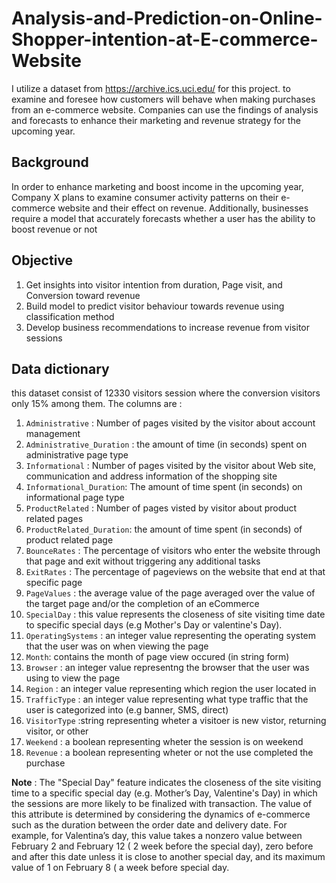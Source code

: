 # Analysis-and-Prediction-on-Online-Shopper-intention-at-E-commerce-Website
I utilize a dataset from https://archive.ics.uci.edu/ for this project. to examine and foresee how customers will behave when making purchases from an e-commerce website. Companies can use the findings of analysis and forecasts to enhance their marketing and revenue strategy for the upcoming year.

## Background 
In order to enhance marketing and boost income in the upcoming year, Company X plans to examine consumer activity patterns on their e-commerce website and their effect on revenue. Additionally, businesses require a model that accurately forecasts whether a user has the ability to boost revenue or not

## Objective
1. Get insights into visitor intention from duration, Page visit, and Conversion toward revenue
2. Build model to predict visitor behaviour towards revenue using classification method
3. Develop business recommendations to increase revenue from visitor sessions

## Data dictionary
this dataset consist of 12330 visitors session where the conversion visitors only 15% among them. The columns are :
1. `Administrative` : Number of pages visited by the visitor about account management
2. `Administrative_Duration` : the amount of time (in seconds) spent on administrative page type
3. `Informational` : Number of pages visited by the visitor about Web site, communication and address information of the shopping site
4. `Informational_Duration`: The amount of time spent (in seconds) on informational page type
5. `ProductRelated` : Number of pages visted by visitor about product related pages
6. `ProductRelated_Duration`: the amount of time spent (in seconds) of product related page
7. `BounceRates` : The percentage of visitors who enter the website through that page and exit without triggering any additional tasks
8. `ExitRates` : The percentage of pageviews on the website that end at that specific page
9. `PageValues` : the average value of the page averaged over the value of the target page and/or the completion of an eCommerce
10. `SpecialDay` : this value represents the closeness of site visiting time date to specific special days (e.g Mother's Day or valentine's Day).  
11. `OperatingSystems` : an integer value representing the operating system that the user was on when viewing the page
12. `Month`: contains the month of page view occured (in string form)
13. `Browser` : an integer value representng the browser that the user was using to view the page
14. `Region` : an integer value representing which region the user located in
15. `TrafficType` : an integer value representing what type traffic that the user is categorized into (e.g banner, SMS, direct)
16. `VisitorType` :string representing wheter a visitoer is new vistor, returning visitor, or other
17. `Weekend` : a boolean representing wheter the session is on weekend
18. `Revenue` : a boolean representing wheter or not the use completed the purchase

**Note** :
The "Special Day" feature indicates the closeness of the site visiting time to a specific special day (e.g. Mother’s Day, Valentine's Day) in which the sessions are more likely to be finalized with transaction. The value of this attribute is determined by considering the dynamics of e-commerce such as the duration between the order date and delivery date. For example, for Valentina’s day, this value takes a nonzero value between February 2 and February 12 ( 2 week before the special day), zero before and after this date unless it is close to another special day, and its maximum value of 1 on February 8 ( a week before special day.

